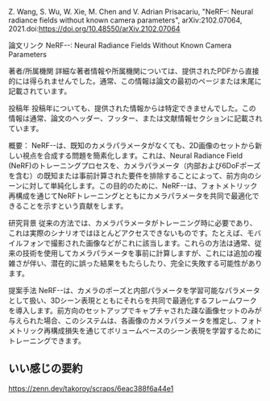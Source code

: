 Z. Wang, S. Wu, W. Xie, M. Chen and V. Adrian Prisacariu, "NeRF–: Neural radiance fields without known camera parameters", arXiv:2102.07064, 2021.doi:https://doi.org/10.48550/arXiv.2102.07064

論文リンク
NeRF--: Neural Radiance Fields Without Known Camera Parameters

著者/所属機関
詳細な著者情報や所属機関については、提供されたPDFから直接的には得られませんでした。通常、この情報は論文の最初のページまたは末尾に記載されています。

投稿年
投稿年についても、提供された情報からは特定できませんでした。この情報は通常、論文のヘッダー、フッター、または文献情報セクションに記載されています。

概要：
NeRF--は、既知のカメラパラメータがなくても、2D画像のセットから新しい視点を合成する問題を簡素化します。これは、Neural Radiance Field (NeRF)のトレーニングプロセスを、カメラパラメータ（内部および6DoFポーズを含む）の既知または事前計算された要件を排除することによって、前方向のシーンに対して単純化します。この目的のために、NeRF--は、フォトメトリック再構成を通じてNeRFトレーニングとともにカメラパラメータを共同で最適化できることを示すという貢献をします。

研究背景
従来の方法では、カメラパラメータがトレーニング時に必要であり、これは実際のシナリオではほとんどアクセスできないものです。たとえば、モバイルフォンで撮影された画像などがこれに該当します。これらの方法は通常、従来の技術を使用してカメラパラメータを事前に計算しますが、これには追加の複雑さが伴い、潜在的に誤った結果をもたらしたり、完全に失敗する可能性があります。

提案手法
NeRF--は、カメラのポーズと内部パラメータを学習可能なパラメータとして扱い、3Dシーン表現とともにそれらを共同で最適化するフレームワークを導入します。前方向のセットアップでキャプチャされた疎な画像セットのみが与えられた場合、このシステムは、各画像のカメラパラメータを推定し、フォトメトリック再構成損失を通じてボリュームベースのシーン表現を学習するためにトレーニングできます。

## いい感じの要約

https://zenn.dev/takoroy/scraps/6eac388f6a44e1
